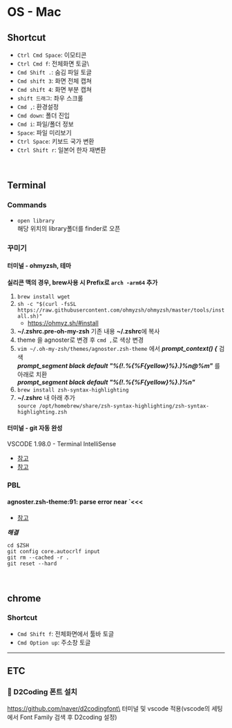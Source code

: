 # OS - Mac

## Shortcut

- `Ctrl Cmd Space`: 이모티콘
- `Ctrl Cmd f`: 전체화면 토글\
- `Cmd Shift .`: 숨김 파일 토글
- `Cmd shift 3`: 화면 전체 캡쳐
- `Cmd shift 4`: 화면 부분 캡쳐
- `shift 드래그`: 좌우 스크롤
- `Cmd ,`: 환경설정
- `Cmd down`: 폴더 진입
- `Cmd i`: 파일/폴더 정보
- `Space`: 파일 미리보기
- `Ctrl Space`: 키보드 국가 변환
- `Ctrl Shift r`: 일본어 한자 재변환

<br />

## Terminal

### Commands

- `open library`\
   해당 위치의 library폴더를 finder로 오픈

### 꾸미기

#### 터미널 - ohmyzsh, 테마

**실리콘 맥의 경우, brew사용 시 Prefix로 `arch -arm64` 추가**

1. `brew install wget`
2. `sh -c "$(curl -fsSL https://raw.githubusercontent.com/ohmyzsh/ohmyzsh/master/tools/install.sh)"`
   - https://ohmyz.sh/#install
3. **~/.zshrc.pre-oh-my-zsh** 기존 내용 **~/.zshrc**에 복사
4. theme 을 agnoster로 변경 후 `cmd ,`로 색상 변경
5. `vim ~/.oh-my-zsh/themes/agnoster.zsh-theme` 에서 **_prompt_context() {_** 검색\
   **_prompt_segment black default "%(!.%{%F{yellow}%}.)%n@%m"_** 를 아래로 치환\
   **_prompt_segment black default "%(!.%{%F{yellow}%}.)%n"_**
6. `brew install zsh-syntax-highlighting`
7. **~/.zshrc** 내 아래 추가\
   `source /opt/homebrew/share/zsh-syntax-highlighting/zsh-syntax-highlighting.zsh`

#### 터미널 - git 자동 완성

VSCODE 1.98.0 - Terminal IntelliSense

- [참고](https://fig.io/docs/getting-started)
- [참고](https://github.com/withfig/autocomplete)

### PBL

#### agnoster.zsh-theme:91: parse error near `<<<

- [참고](https://shuiky.tistory.com/entry/agnosterzsh-theme91-parse-error-near)

**_해결_**

```shell
cd $ZSH
git config core.autocrlf input
git rm --cached -r .
git reset --hard
```

<br />

## chrome

### Shortcut

- `Cmd Shift f`: 전체화면에서 툴바 토글
- `Cmd Option up`: 주소창 토글

---

## ETC

### 🦋 D2Coding 폰트 설치

https://github.com/naver/d2codingfont\
터미널 및 vscode 적용(vscode의 세팅에서 Font Family 검색 후 D2coding 설정)
